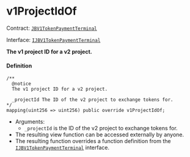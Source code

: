 # v1ProjectIdOf

Contract: [`JBV1TokenPaymentTerminal`](/v4/deprecated/v3/api/contracts/or-payment-terminals/jbv1tokenpaymentterminal/README.md)​‌

Interface: [`IJBV1TokenPaymentTerminal`](/v4/deprecated/v3/api/interfaces/ijbv1tokenpaymentterminal.md)

**The v1 project ID for a v2 project.**

#### Definition

```
/**
  @notice
  The v1 project ID for a v2 project.

  _projectId The ID of the v2 project to exchange tokens for.
*/
mapping(uint256 => uint256) public override v1ProjectIdOf;
```

* Arguments:
  * `_projectId` is the ID of the v2 project to exchange tokens for.
* The resulting view function can be accessed externally by anyone.
* The resulting function overrides a function definition from the [`IJBV1TokenPaymentTerminal`](/v4/deprecated/v3/api/interfaces/ijbv1tokenpaymentterminal.md) interface.
